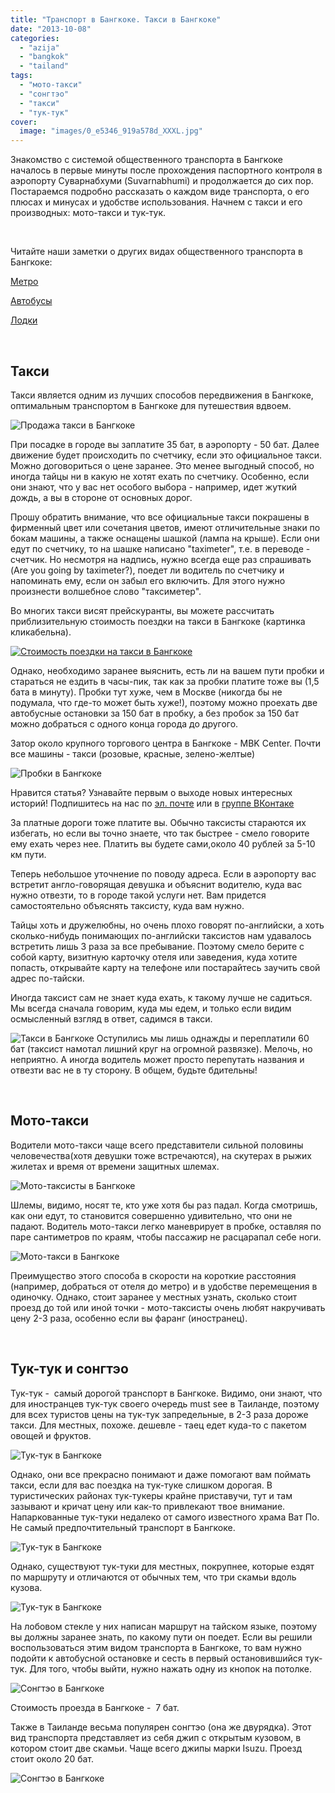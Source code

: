 ```yaml
---
title: "Транспорт в Бангкоке. Такси в Бангкоке"
date: "2013-10-08"
categories: 
  - "azija"
  - "bangkok"
  - "tailand"
tags: 
  - "мото-такси"
  - "сонгтэо"
  - "такси"
  - "тук-тук"
cover:
  image: "images/0_e5346_919a578d_XXXL.jpg"
---
```


Знакомство с системой общественного транспорта в Бангкоке началось в первые минуты после прохождения паспортного контроля в аэропорту Суварнабхуми (Suvarnabhumi) и продолжается до сих пор. Постараемся подробно рассказать о каждом виде транспорта, о его плюсах и минусах и удобстве использования. Начнем с такси и его производных: мото-такси и тук-тук.

<!--more-->

 

Читайте наши заметки о других видах общественного транспорта в Бангкоке:

[Метро](https://vodpop.ru/metro-v-bangkoke/ "Метро в Бангкоке")

[Автобусы](https://vodpop.ru/avtobusi-v-bangkoke/ "Автобусы в Бангкоке")

[Лодки](https://vodpop.ru/lodki-v-bangkoke/ "Лодки в Бангкоке (Khlong boats)")

 

## Такси

Такси является одним из лучших способов передвижения в Бангкоке, оптимальным транспортом в Бангкоке для путешествия вдвоем.

![Продажа такси в Бангкоке](images/0_e5369_1df6e48b_XXL.jpg)

При посадке в городе вы заплатите 35 бат, в аэропорту - 50 бат. Далее движение будет происходить по счетчику, если это официальное такси. Можно договориться о цене заранее. Это менее выгодный способ, но иногда тайцы ни в какую не хотят ехать по счетчику. Особенно, если они знают, что у вас нет особого выбора - например, идет жуткий дождь, а вы в стороне от основных дорог.

Прошу обратить внимание, что все официальные такси покрашены в фирменный цвет или сочетания цветов, имеют отличительные знаки по бокам машины, а также оснащены шашкой (лампа на крыше). Если они едут по счетчику, то на шашке написано "taximeter", т.е. в переводе - счетчик. Но несмотря на надпись, нужно всегда еще раз спрашивать (Are you going by taximeter?), поедет ли водитель по счетчику и напоминать ему, если он забыл его включить. Для этого нужно произнести волшебное слово "таксиметер".

Во многих такси висят прейскуранты, вы можете рассчитать приблизительную стоимость поездки на такси в Бангкоке (картинка кликабельна).

[![Стоимость поездки на такси в Бангкоке](images/такси.jpg "Стоимость поездки на такси в Бангкоке")](https://vodpop.ru/wp-content/uploads/2013/10/такси.jpg)

Однако, необходимо заранее выяснить, есть ли на вашем пути пробки и стараться не ездить в часы-пик, так как за пробки платите тоже вы (1,5 бата в минуту). Пробки тут хуже, чем в Москве (никогда бы не подумала, что где-то может быть хуже!), поэтому можно проехать две автобусные остановки за 150 бат в пробку, а без пробок за 150 бат можно добраться с одного конца города до другого.

Затор около крупного торгового центра в Бангкоке - MBK Center. Почти все машины - такси (розовые, красные, зелено-желтые)

![Пробки в Бангкоке](images/0_e5389_d81a747a_XXL.jpg "Пробки в Бангкоке")

Нравится статья? Узнавайте первым о выходе новых интересных историй! Подпишитесь на нас по [эл. почте](http://feedburner.google.com/fb/a/mailverify?uri=vodpop&loc=ru_RU) или в [группе ВКонтаке](http://vk.com/vodpop)

За платные дороги тоже платите вы. Обычно таксисты стараются их избегать, но если вы точно знаете, что так быстрее - смело говорите ему ехать через нее. Платить вы будете сами,около 40 рублей за 5-10 км пути.

Теперь небольшое уточнение по поводу адреса. Если в аэропорту вас встретит англо-говорящая девушка и объяснит водителю, куда вас нужно отвезти, то в городе такой услуги нет. Вам придется самостоятельно объяснять таксисту, куда вам нужно.

Тайцы хоть и дружелюбны, но очень плохо говорят по-английски, а хоть сколько-нибудь понимающих по-английски таксистов нам удавалось встретить лишь 3 раза за все пребывание. Поэтому смело берите с собой карту, визитную карточку отеля или заведения, куда хотите попасть, открывайте карту на телефоне или постарайтесь заучить свой адрес по-тайски.

Иногда таксист сам не знает куда ехать, к такому лучше не садиться. Мы всегда сначала говорим, куда мы едем, и только если видим осмысленный взгляд в ответ, садимся в такси.

![Такси в Бангкоке](images/0_e538c_586b985c_XXL.jpg "Такси в Бангкоке") Оступились мы лишь однажды и переплатили 60 бат (таксист намотал лишний круг на огромной развязке). Мелочь, но неприятно. А иногда водитель может просто перепутать названия и отвезти вас не в ту сторону. В общем, будьте бдительны!

 

## Мото-такси

Водители мото-такси чаще всего представители сильной половины человечества(хотя девушки тоже встречаются), на скутерах в рыжих жилетах и время от времени защитных шлемах.

![Мото-таксисты в Бангкоке](images/0_e5957_9ba8b41c_XXL.jpg "Мото-таксисты в Бангкоке")

Шлемы, видимо, носят те, кто уже хотя бы раз падал. Когда смотришь, как они едут, то становится совершенно удивительно, что они не падают. Водитель мото-такси легко маневрирует в пробке, оставляя по паре сантиметров по краям, чтобы пассажир не расцарапал себе ноги.

![Мото-такси в Бангкоке](images/0_e5955_6665096b_XXL.jpg "Мото-такси в Бангкоке")

Преимущество этого способа в скорости на короткие расстояния (например, добраться от отеля до метро) и в удобстве перемещения в одиночку. Однако, стоит заранее у местных узнать, сколько стоит проезд до той или иной точки - мото-таксисты очень любят накручивать цену 2-3 раза, особенно если вы фаранг (иностранец).

 

## Тук-тук и сонгтэо

Тук-тук -  самый дорогой транспорт в Бангкоке. Видимо, они знают, что для иностранцев тук-тук своего очередь must see в Таиланде, поэтому для всех туристов цены на тук-тук запредельные, в 2-3 раза дороже такси. Для местных, похоже. дешевле - таец едет куда-то с пакетом овощей и фруктов.

![Тук-тук в Бангкоке](images/0_e5960_98bd6b56_XXL.jpg "Тук-тук в Бангкоке")

Однако, они все прекрасно понимают и даже помогают вам поймать такси, если для вас поездка на тук-туке слишком дорогая. В туристических районах тук-тукеры крайне приставучи, тут и там зазывают и кричат цену или как-то привлекают твое внимание. Напаркованные тук-туки недалеко от самого известного храма Ват По. Не самый предпочтительный транспорт в Бангкоке.

![Тук-тук в Бангкоке](images/0_e5340_c8860bf0_XXL.jpg "Тук-тук в Бангкоке")

Однако, существуют тук-туки для местных, покрупнее, которые ездят по маршруту и отличаются от обычных тем, что три скамьи вдоль кузова.

![Тук-тук в Бангкоке](images/0_e5979_11579e6e_XXL.jpg "Тук-тук в Бангкоке")

На лобовом стекле у них написан маршрут на тайском языке, поэтому вы должны заранее знать, по какому пути он поедет. Если вы решили воспользоваться этим видом транспорта в Бангкоке, то вам нужно подойти к автобусной остановке и сесть в первый остановившийся тук-тук. Для того, чтобы выйти, нужно нажать одну из кнопок на потолке.

![Сонгтэо в Бангкоке](images/0_e598e_f2995bb0_XXL.jpg "Сонгтэо в Бангкоке")

Стоимость проезда в Бангкоке -  7 бат.

Также в Таиланде весьма популярен сонгтэо (она же двурядка). Этот вид транспорта представляет из себя джип с открытым кузовом, в котором стоит две скамьи. Чаще всего джипы марки Isuzu. Проезд стоит около 20 бат.

![Сонгтэо в Бангкоке](images/0_e5961_c29ae15c_XXL.jpg "Сонгтэо в Бангкоке")
